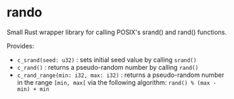 # rando

Small Rust wrapper library for calling POSIX's srand() and rand() functions.

Provides:
 - `c_srand(seed: u32)` : sets initial seed value by calling `srand()`
 - `c_rand()` : returns a pseudo-random number by calling `rand()`
 - `c_rand_range(min: i32, max: i32)` : returns a pseudo-random number in the range `[min, max[` via the following algorithm: ```rand() % (max - min) + min```


